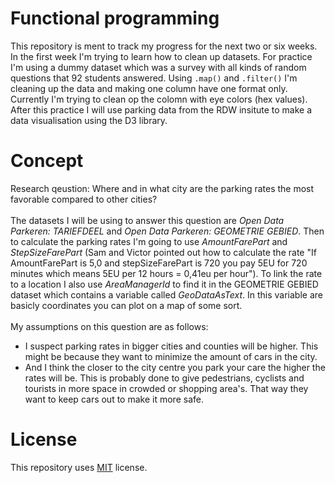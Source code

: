 # Functional programming

This repository is ment to track my progress for the next two or six weeks. In the first week I'm trying to learn how to clean up datasets. For practice I'm using a dummy dataset which was a survey with all kinds of random questions that 92 students answered. Using `.map()` and `.filter()` I'm cleaning up the data and making one column have one format only. Currently I'm trying to clean op the colomn with eye colors (hex values). After this practice I will use parking data from the RDW insitute to make a data visualisation using the D3 library.

# Concept

Research qeustion: Where and in what city are the parking rates the most favorable compared to other cities? <br>
<br>
The datasets I will be using to answer this question are _Open Data Parkeren: TARIEFDEEL_ and _Open Data Parkeren: GEOMETRIE GEBIED_. Then to calculate the parking rates I'm going to use _AmountFarePart_ and _StepSizeFarePart_ (Sam and Victor pointed out how to calculate the rate "If AmountFarePart is 5,0 and stepSizeFarePart is 720 you pay 5EU for 720 minutes which means 5EU per 12 hours = 0,41eu per hour"). To link the rate to a location I also use _AreaManagerId_ to find it in the GEOMETRIE GEBIED dataset which contains a variable called _GeoDataAsText_. In this variable are basicly coordinates you can plot on a map of some sort. <br>
<br>
My assumptions on this question are as follows:
* I suspect parking rates in bigger cities and counties will be higher. This might be because they want to minimize the amount of cars in the city.
* And I think the closer to the city centre you park your care the higher the rates will be. This is probably done to give pedestrians, cyclists and tourists in more space in crowded or shopping area's. That way they want to keep cars out to make it more safe. 

# License

This repository uses [MIT](https://github.com/mbergevoet/iCOV-redesign/blob/master/LICENSE) license.
